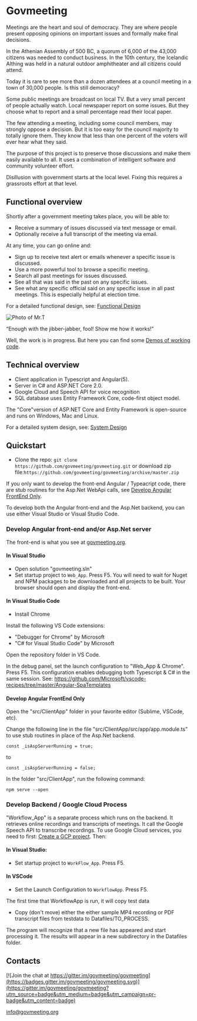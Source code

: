 # Govmeeting

Meetings are the heart and soul of democracy. They are where people  present opposing opinions on important issues and formally make final decisions. 

In the Athenian Assembly of 500 BC, a quorum of 6,000 of the 43,000 citizens was needed to conduct business. In the 10th century, the Icelandic Althing was held in a natural outdoor amphitheater and all citizens could attend.

Today it is rare to see more than a dozen attendees at a council meeting in a town of 30,000 people. Is this still democracy?

Some public meetings are broadcast on local TV.  But a very small percent of people actually watch. Local newspaper report on some issues. But they choose what to report and a small percentage read their local paper.

The few attending a meeting, including some council members, may strongly oppose a decision. But it is too easy for the council majority to totally ignore them. They know that less than one percent of the voters will ever hear what they said.

The purpose of this project is to preserve those discussions and make them easily available to all. It uses a combination of intelligent software and community volunteer effort.

Disillusion with government starts at the local level. Fixing this requires a grassroots effort at that level.

## Functional overview

Shortly after a government meeting takes place, you will be able to:
* Receive a summary of issues discussed via text message or email.
* Optionally receive a full transcript of the meeting via email.

At any time, you can go online and:
* Sign up to receive text alert or emails whenever a specific issue is discussed.
* Use a more powerful tool to browse a specific meeting.
* Search all past meetings for issues discussed.
* See all that was said in the past on any specific issues.
* See what any specific official said on any specific issue in all past meetings. This is especially helpful at election time.

For a detailed functional design, see: [Functional Design](https://github.com/govmeeting/govmeeting/wiki/functional-design)

<img src="images/mr-t-mrt-36834265-320-254-24kb.png" alt="Photo of Mr.T">
<!--This also works: ![Photo of Mr.T](images/mr-t-mrt-36834265-320-254-24kb.png) -->

 “Enough with the jibber-jabber, fool!
 Show me how it works!”

Well, the work is in progress. But here you can find some [Demos of working code](http://govmeeting.org).

## Technical overview

* Client application in Typescript and Angular(5).
* Server in C# and ASP.NET Core 2.0.
* Google Cloud and Speech API for voice recognition
* SQL database uses Entity Framework Core, code-first object model.

The "Core"version of ASP.NET Core and Entity Framework is open-source and runs on Windows, Mac and Linux.

For a detailed system design, see: [System Design](https://github.com/govmeeting/govmeeting/wiki/system-design)

## Quickstart

* Clone the repo: `git clone https://github.com/govmeeting/govmeeting.git`
or download zip file:`https://github.com/govmeeting/govmeeting/archive/master.zip`

If you only want to develop the front-end Angular / Typeacript code, there are stub routines for the Asp.Net WebApi calls, see [Develop Angular FrontEnd Only](#develop-angular-frontend-only).

To develop both the Angular front-end and the Asp.Net backend, you can use either Visual Studio or Visual Studio Code.

### Develop Angular front-end and/or Asp.Net server

The front-end is what you see at [govmeeting.org](govmeeting.org).

#### In Visual Studio

  * Open solution "govmeeting.sln"
  * Set startup project to `Web_App`. Press F5.
    You will need to wait for Nuget and NPM packages to be downloaded
    and all projects to be built. Your browser should open and display the front-end.


#### In Visual Studio Code

* Install Chrome

Install the following VS Code extensions:
* "Debugger for Chrome" by Microsoft
* "C# for Visual Studio Code" by Microsoft

Open the repository folder in VS Code.

In the debug panel, set the launch configuration to "Web_App & Chrome". Press F5. This configuration enables debugging both Typescript & C# in the same session. See: https://github.com/Microsoft/vscode-recipes/tree/master/Angular-SpaTemplates

#### Develop Angular FrontEnd Only

Open the "src/ClientApp" folder in your favorite editor (Sublime, VSCode, etc).

Change the following line in the file "src/ClientApp/src/app/app.module.ts" to use stub routines in place of the Asp.Net backend.

    const _isAspServerRunning = true;
to

    const _isAspServerRunning = false;

In the folder "src/ClientApp", run the following command:

    npm serve --open


### Develop Backend / Google Cloud Process

"Workflow_App" is a separate process which runs on the backend. It retrieves online recordings and transcripts of meetings. It call the Google Speech API to transcribe recordings. To use Google Cloud services, you need to first:  [Create a GCP project](https://github.com/govmeeting/govmeeting/wiki). Then:

#### In Visual Studio:
* Set startup project to `WorkFlow_App`. Press F5.

#### In VSCode
* Set the Launch Configuration to `WorkflowApp`. Press F5.

The first time that WorkflowApp is run, it will copy test data 

* Copy (don't move) either the either sample MP4 recording or PDF transcript files from testdata to Datafiles/TO_PROCESS.

The program will recognize that a new file has appeared and start processing it.
The results will appear in a new subdirectory in the Datafiles folder.







## Contacts
[![Join the chat at https://gitter.im/govmeeting/govmeeting](https://badges.gitter.im/govmeeting/govmeeting.svg)](https://gitter.im/govmeeting/govmeeting?utm_source=badge&utm_medium=badge&utm_campaign=pr-badge&utm_content=badge)

<info@govmeeting.org>

